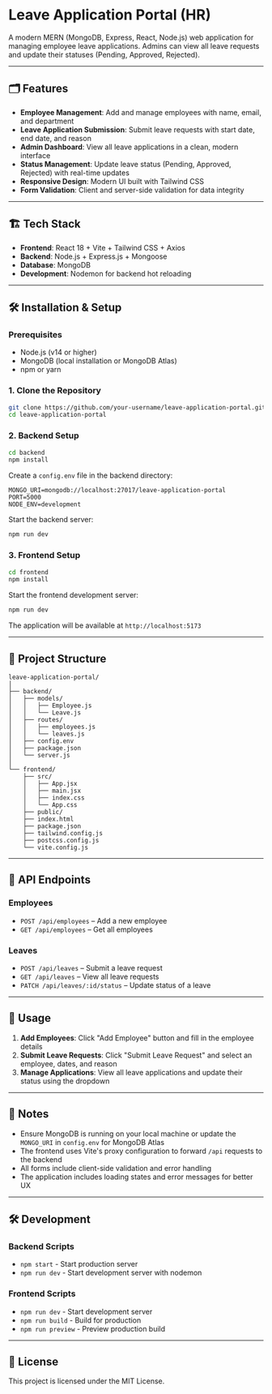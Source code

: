 # Leave Application Portal (HR)

A modern MERN (MongoDB, Express, React, Node.js) web application for managing employee leave applications. Admins can view all leave requests and update their statuses (Pending, Approved, Rejected).

---

## 🗂️ Features

- **Employee Management**: Add and manage employees with name, email, and department
- **Leave Application Submission**: Submit leave requests with start date, end date, and reason
- **Admin Dashboard**: View all leave applications in a clean, modern interface
- **Status Management**: Update leave status (Pending, Approved, Rejected) with real-time updates
- **Responsive Design**: Modern UI built with Tailwind CSS
- **Form Validation**: Client and server-side validation for data integrity

---

## 🏗️ Tech Stack

- **Frontend**: React 18 + Vite + Tailwind CSS + Axios
- **Backend**: Node.js + Express.js + Mongoose
- **Database**: MongoDB
- **Development**: Nodemon for backend hot reloading

---

## 🛠️ Installation & Setup

### Prerequisites

- Node.js (v14 or higher)
- MongoDB (local installation or MongoDB Atlas)
- npm or yarn

### 1. Clone the Repository

```bash
git clone https://github.com/your-username/leave-application-portal.git
cd leave-application-portal
```

### 2. Backend Setup

```bash
cd backend
npm install
```

Create a `config.env` file in the backend directory:
```env
MONGO_URI=mongodb://localhost:27017/leave-application-portal
PORT=5000
NODE_ENV=development
```

Start the backend server:
```bash
npm run dev
```

### 3. Frontend Setup

```bash
cd frontend
npm install
```

Start the frontend development server:
```bash
npm run dev
```

The application will be available at `http://localhost:5173`

---

## 📁 Project Structure

```
leave-application-portal/
│
├── backend/
│   ├── models/
│   │   ├── Employee.js
│   │   └── Leave.js
│   ├── routes/
│   │   ├── employees.js
│   │   └── leaves.js
│   ├── config.env
│   ├── package.json
│   └── server.js
│
└── frontend/
    ├── src/
    │   ├── App.jsx
    │   ├── main.jsx
    │   ├── index.css
    │   └── App.css
    ├── public/
    ├── index.html
    ├── package.json
    ├── tailwind.config.js
    ├── postcss.config.js
    └── vite.config.js
```

---

## 🔧 API Endpoints

### Employees
- `POST /api/employees` – Add a new employee
- `GET /api/employees` – Get all employees

### Leaves
- `POST /api/leaves` – Submit a leave request
- `GET /api/leaves` – View all leave requests
- `PATCH /api/leaves/:id/status` – Update status of a leave

---

## 🚀 Usage

1. **Add Employees**: Click "Add Employee" button and fill in the employee details
2. **Submit Leave Requests**: Click "Submit Leave Request" and select an employee, dates, and reason
3. **Manage Applications**: View all leave applications and update their status using the dropdown

---

## 📌 Notes

- Ensure MongoDB is running on your local machine or update the `MONGO_URI` in `config.env` for MongoDB Atlas
- The frontend uses Vite's proxy configuration to forward `/api` requests to the backend
- All forms include client-side validation and error handling
- The application includes loading states and error messages for better UX

---

## 🛠️ Development

### Backend Scripts
- `npm start` - Start production server
- `npm run dev` - Start development server with nodemon

### Frontend Scripts
- `npm run dev` - Start development server
- `npm run build` - Build for production
- `npm run preview` - Preview production build

---

## 📄 License

This project is licensed under the MIT License.